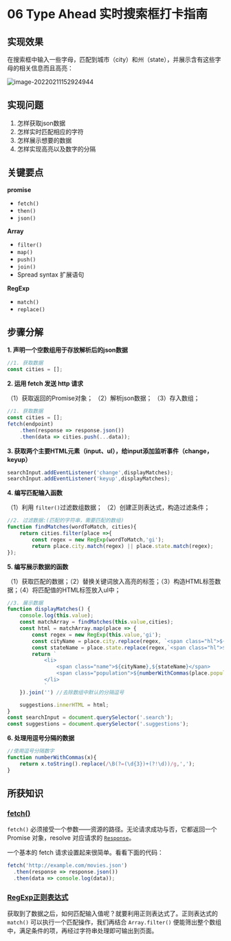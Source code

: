 # 06 Type Ahead 实时搜索框打卡指南

## 实现效果

在搜索框中输入一些字母，匹配到城市（city）和州（state），并展示含有这些字母的相关信息而且高亮：

[json数据地址]: https://gist.githubusercontent.com/Miserlou/c5cd8364bf9b2420bb29/raw/2bf258763cdddd704f8ffd3ea9a3e81d25e2c6f6/cities.json

![image-20220211152924944](https://gitee.com/guoluyan53/image-bed/raw/master/img/image-20220211152924944.png)

## 实现问题

1. 怎样获取json数据
2. 怎样实时匹配相应的字符
3. 怎样展示想要的数据
4. 怎样实现高亮以及数字的分隔

## 关键要点

**promise**

- `fetch()`
- `then()`
- `json()`

**Array**

- `filter()`
- `map()`
- `push()`
- `join()`
- Spread syntax 扩展语句

**RegExp**

- `match()`
- `replace()`

## 步骤分解

**1. 声明一个空数组用于存放解析后的json数据**

```javascript
//1. 获取数据
const cities = [];
```

**2. 运用 fetch 发送 http 请求**

（1）获取返回的Promise对象； （2）解析json数据； （3）存入数组；

```javascript
//1. 获取数据
const cities = [];
fetch(endpoint)
    .then(response => response.json())
    .then(data => cities.push(...data));
```

**3. 获取两个主要HTML元素（input、ul），给input添加监听事件（change，keyup）**

```javascript
searchInput.addEventListener('change',displayMatches);
searchInput.addEventListener('keyup',displayMatches);
```

**4. 编写匹配输入函数**

（1）利用 `filter()`过滤数组数据； （2）创建正则表达式，构造过滤条件；

```javascript
//2. 过滤数据:(匹配的字符串，需要匹配的数组)
function findMatches(wordToMatch, cities){
    return cities.filter(place =>{
        const regex = new RegExp(wordToMatch,'gi');
        return place.city.match(regex) || place.state.match(regex);
});
```

**5. 编写展示数据的函数**

（1）获取匹配的数据；（2）替换关键词放入高亮的标签；（3）构造HTML标签数据；（4）将匹配值的HTML标签放入ul中；

```javascript
//3. 展示数据
function displayMatches() {
    console.log(this.value);
    const matchArray = findMatches(this.value,cities);
    const html = matchArray.map(place => {
        const regex = new RegExp(this.value,'gi');
        const cityName = place.city.replace(regex, `<span class="hl">${this.value}</span>`);
        const stateName = place.state.replace(regex,`<span class="hl">${this.value}</span>`);
        return `
            <li>
                <span class="name">${cityName},${stateName}</span>
                <span class="population">${numberWithCommas(place.population)}</span>
            </li>
            `
    }).join('') //去除数组中默认的分隔逗号

    suggestions.innerHTML = html;
}
const searchInput = document.querySelector('.search');
const suggestions = document.querySelector('.suggestions');
```

**6. 处理用逗号分隔的数据**

```javascript
//使用逗号分隔数字
function numberWithCommas(x){
    return x.toString().replace(/\B(?=(\d{3})+(?!\d))/g,',');
}
```

## 所获知识

### [fetch()](https://developer.mozilla.org/zh-CN/docs/Web/API/Fetch_API/Using_Fetch)

 `fetch()` 必须接受一个参数——资源的路径。无论请求成功与否，它都返回一个 Promise 对象，resolve 对应请求的 [`Response`](https://developer.mozilla.org/zh-CN/docs/Web/API/Response)。

一个基本的 fetch 请求设置起来很简单。看看下面的代码：

```javascript
fetch('http://example.com/movies.json')
  .then(response => response.json())
  .then(data => console.log(data));
```

### [RegExp正则表达式](https://developer.mozilla.org/zh-CN/docs/Web/JavaScript/Reference/Global_Objects/RegExp)

获取到了数据之后，如何匹配输入值呢？就要利用正则表达式了。正则表达式的 `match()` 可以执行一个匹配操作，我们再结合 `Array.filter()` 便能筛出整个数组中，满足条件的项，再经过字符串处理即可输出到页面。

